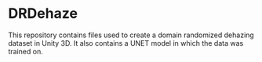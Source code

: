 # DRDehaze
This repository contains files used to create a domain randomized dehazing dataset in Unity 3D. It also contains a UNET model in which the data was trained on.
